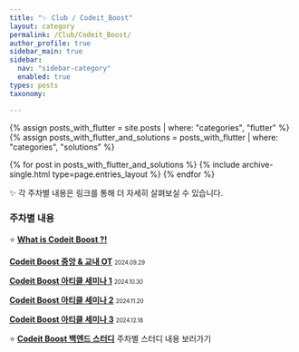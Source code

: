 ```yaml
---
title: "✨ Club / Codeit_Boost"
layout: category
permalink: /Club/Codeit_Boost/
author_profile: true
sidebar_main: true
sidebar:
  nav: "sidebar-category"
  enabled: true
types: posts
taxonomy:

---
```


{% assign posts_with_flutter = site.posts | where: "categories", "flutter" %}
{% assign posts_with_flutter_and_solutions = posts_with_flutter | where: "categories", "solutions" %}

{% for post in posts_with_flutter_and_solutions %}
  {% include archive-single.html type=page.entries_layout %}
{% endfor %}


✨ 각 주차별 내용은 링크를 통해 더 자세히 살펴보실 수 있습니다.<br>  


### 주차별 내용

⭐  **[What is Codeit Boost ?!](/Club/Club-details/What)**  


  **[Codeit Boost 중앙 & 교내 OT](/Club/Club-details/OT)**
<span style="font-size:70%">2024.09.29</span><br>  

  **[Codeit Boost 아티클 세미나 1](/Club/Club-details/article1)**
<span style="font-size:70%">2024.10.30</span><br>  

  **[Codeit Boost 아티클 세미나 2](/Club/Club-details/article2)**
<span style="font-size:70%">2024.11.20</span><br>  

  **[Codeit Boost 아티클 세미나 3](/Club/Club-details/article3)**
<span style="font-size:70%">2024.12.18</span><br>  

⭐  **[Codeit Boost 백엔드 스터디](https://park-hoyeon.github.io/Study/Codeit%20Boost%20BE%20Study/)**
주차별 스터디 내용 보러가기<br>  


<br/>
